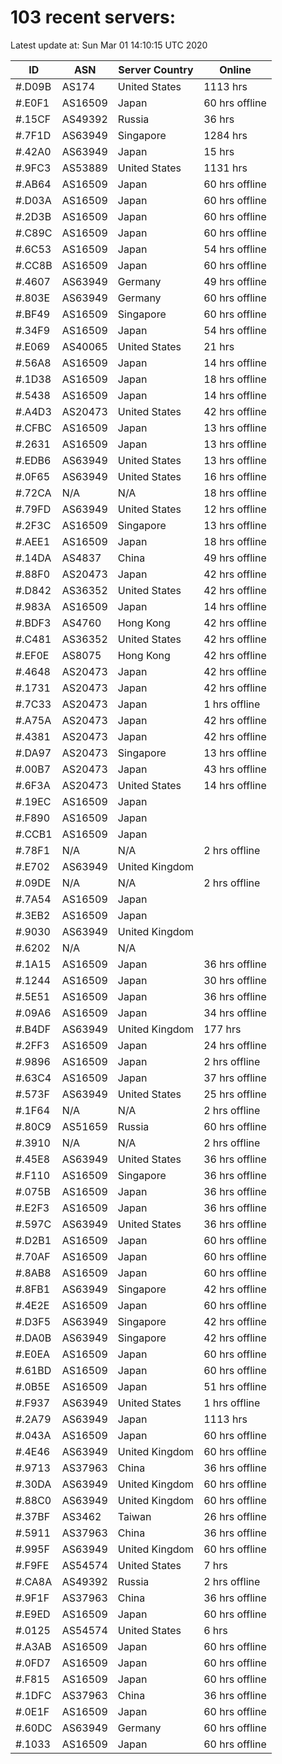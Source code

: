 # 103 recent servers:

Latest update at: Sun Mar 01 14:10:15 UTC 2020

| ID | ASN | Server Country | Online |
| -- | --- | -------------- | ------ |
| #.D09B | AS174 | United States | 1113 hrs |
| #.E0F1 | AS16509 | Japan | 60 hrs offline |
| #.15CF | AS49392 | Russia | 36 hrs |
| #.7F1D | AS63949 | Singapore | 1284 hrs |
| #.42A0 | AS63949 | Japan | 15 hrs |
| #.9FC3 | AS53889 | United States | 1131 hrs |
| #.AB64 | AS16509 | Japan | 60 hrs offline |
| #.D03A | AS16509 | Japan | 60 hrs offline |
| #.2D3B | AS16509 | Japan | 60 hrs offline |
| #.C89C | AS16509 | Japan | 60 hrs offline |
| #.6C53 | AS16509 | Japan | 54 hrs offline |
| #.CC8B | AS16509 | Japan | 60 hrs offline |
| #.4607 | AS63949 | Germany | 49 hrs offline |
| #.803E | AS63949 | Germany | 60 hrs offline |
| #.BF49 | AS16509 | Singapore | 60 hrs offline |
| #.34F9 | AS16509 | Japan | 54 hrs offline |
| #.E069 | AS40065 | United States | 21 hrs |
| #.56A8 | AS16509 | Japan | 14 hrs offline |
| #.1D38 | AS16509 | Japan | 18 hrs offline |
| #.5438 | AS16509 | Japan | 14 hrs offline |
| #.A4D3 | AS20473 | United States | 42 hrs offline |
| #.CFBC | AS16509 | Japan | 13 hrs offline |
| #.2631 | AS16509 | Japan | 13 hrs offline |
| #.EDB6 | AS63949 | United States | 13 hrs offline |
| #.0F65 | AS63949 | United States | 16 hrs offline |
| #.72CA | N/A | N/A | 18 hrs offline |
| #.79FD | AS63949 | United States | 12 hrs offline |
| #.2F3C | AS16509 | Singapore | 13 hrs offline |
| #.AEE1 | AS16509 | Japan | 18 hrs offline |
| #.14DA | AS4837 | China | 49 hrs offline |
| #.88F0 | AS20473 | Japan | 42 hrs offline |
| #.D842 | AS36352 | United States | 42 hrs offline |
| #.983A | AS16509 | Japan | 14 hrs offline |
| #.BDF3 | AS4760 | Hong Kong | 42 hrs offline |
| #.C481 | AS36352 | United States | 42 hrs offline |
| #.EF0E | AS8075 | Hong Kong | 42 hrs offline |
| #.4648 | AS20473 | Japan | 42 hrs offline |
| #.1731 | AS20473 | Japan | 42 hrs offline |
| #.7C33 | AS20473 | Japan | 1 hrs offline |
| #.A75A | AS20473 | Japan | 42 hrs offline |
| #.4381 | AS20473 | Japan | 42 hrs offline |
| #.DA97 | AS20473 | Singapore | 13 hrs offline |
| #.00B7 | AS20473 | Japan | 43 hrs offline |
| #.6F3A | AS20473 | United States | 14 hrs offline |
| #.19EC | AS16509 | Japan | |
| #.F890 | AS16509 | Japan | |
| #.CCB1 | AS16509 | Japan | |
| #.78F1 | N/A | N/A | 2 hrs offline |
| #.E702 | AS63949 | United Kingdom | |
| #.09DE | N/A | N/A | 2 hrs offline |
| #.7A54 | AS16509 | Japan | |
| #.3EB2 | AS16509 | Japan | |
| #.9030 | AS63949 | United Kingdom | |
| #.6202 | N/A | N/A | |
| #.1A15 | AS16509 | Japan | 36 hrs offline |
| #.1244 | AS16509 | Japan | 30 hrs offline |
| #.5E51 | AS16509 | Japan | 36 hrs offline |
| #.09A6 | AS16509 | Japan | 34 hrs offline |
| #.B4DF | AS63949 | United Kingdom | 177 hrs |
| #.2FF3 | AS16509 | Japan | 24 hrs offline |
| #.9896 | AS16509 | Japan | 2 hrs offline |
| #.63C4 | AS16509 | Japan | 37 hrs offline |
| #.573F | AS63949 | United States | 25 hrs offline |
| #.1F64 | N/A | N/A | 2 hrs offline |
| #.80C9 | AS51659 | Russia | 60 hrs offline |
| #.3910 | N/A | N/A | 2 hrs offline |
| #.45E8 | AS63949 | United States | 36 hrs offline |
| #.F110 | AS16509 | Singapore | 36 hrs offline |
| #.075B | AS16509 | Japan | 36 hrs offline |
| #.E2F3 | AS16509 | Japan | 36 hrs offline |
| #.597C | AS63949 | United States | 36 hrs offline |
| #.D2B1 | AS16509 | Japan | 60 hrs offline |
| #.70AF | AS16509 | Japan | 60 hrs offline |
| #.8AB8 | AS16509 | Japan | 60 hrs offline |
| #.8FB1 | AS63949 | Singapore | 42 hrs offline |
| #.4E2E | AS16509 | Japan | 60 hrs offline |
| #.D3F5 | AS63949 | Singapore | 42 hrs offline |
| #.DA0B | AS63949 | Singapore | 42 hrs offline |
| #.E0EA | AS16509 | Japan | 60 hrs offline |
| #.61BD | AS16509 | Japan | 60 hrs offline |
| #.0B5E | AS16509 | Japan | 51 hrs offline |
| #.F937 | AS63949 | United States | 1 hrs offline |
| #.2A79 | AS63949 | Japan | 1113 hrs |
| #.043A | AS16509 | Japan | 60 hrs offline |
| #.4E46 | AS63949 | United Kingdom | 60 hrs offline |
| #.9713 | AS37963 | China | 36 hrs offline |
| #.30DA | AS63949 | United Kingdom | 60 hrs offline |
| #.88C0 | AS63949 | United Kingdom | 60 hrs offline |
| #.37BF | AS3462 | Taiwan | 26 hrs offline |
| #.5911 | AS37963 | China | 36 hrs offline |
| #.995F | AS63949 | United Kingdom | 60 hrs offline |
| #.F9FE | AS54574 | United States | 7 hrs |
| #.CA8A | AS49392 | Russia | 2 hrs offline |
| #.9F1F | AS37963 | China | 36 hrs offline |
| #.E9ED | AS16509 | Japan | 60 hrs offline |
| #.0125 | AS54574 | United States | 6 hrs |
| #.A3AB | AS16509 | Japan | 60 hrs offline |
| #.0FD7 | AS16509 | Japan | 60 hrs offline |
| #.F815 | AS16509 | Japan | 60 hrs offline |
| #.1DFC | AS37963 | China | 36 hrs offline |
| #.0E1F | AS16509 | Japan | 60 hrs offline |
| #.60DC | AS63949 | Germany | 60 hrs offline |
| #.1033 | AS16509 | Japan | 60 hrs offline |

